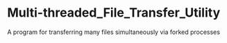 # Multi-threaded_File_Transfer_Utility
A program for transferring many files simultaneously via forked processes
